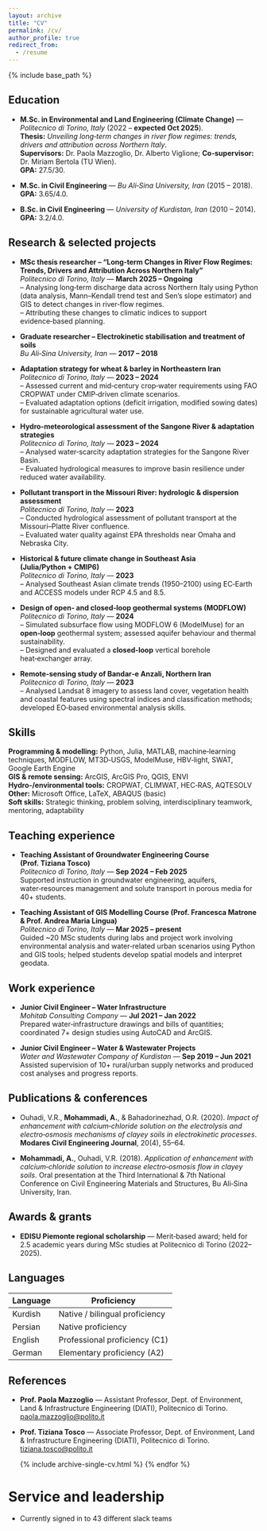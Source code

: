 ```yaml
---
layout: archive
title: "CV"
permalink: /cv/
author_profile: true
redirect_from:
  - /resume
---
```


{% include base_path %}

## Education

- **M.Sc. in Environmental and Land Engineering (Climate Change)** — *Politecnico di Torino, Italy* (2022 – **expected Oct 2025**).  
  **Thesis:** *Unveiling long‑term changes in river flow regimes: trends, drivers and attribution across Northern Italy*.  
  **Supervisors:** Dr. Paola Mazzoglio, Dr. Alberto Viglione; **Co‑supervisor:** Dr. Miriam Bertola (TU Wien).  
  **GPA:** 27.5/30.

- **M.Sc. in Civil Engineering** — *Bu Ali‑Sina University, Iran* (2015 – 2018).  
  **GPA:** 3.65/4.0.

- **B.Sc. in Civil Engineering** — *University of Kurdistan, Iran* (2010 – 2014).  
  **GPA:** 3.2/4.0.

## Research & selected projects

- **MSc thesis researcher – “Long‑term Changes in River Flow Regimes: Trends, Drivers and Attribution Across Northern Italy”**  
  *Politecnico di Torino, Italy* — **March 2025 – Ongoing**  
  – Analysing long‑term discharge data across Northern Italy using Python (data analysis, Mann–Kendall trend test and Sen’s slope estimator) and GIS to detect changes in river‑flow regimes.  
  – Attributing these changes to climatic indices to support evidence‑based planning.

- **Graduate researcher – Electrokinetic stabilisation and treatment of soils**  
  *Bu Ali‑Sina University, Iran* — **2017 – 2018**

- **Adaptation strategy for wheat & barley in Northeastern Iran**  
  *Politecnico di Torino, Italy* — **2023 – 2024**  
  – Assessed current and mid‑century crop‑water requirements using FAO CROPWAT under CMIP‑driven climate scenarios.  
  – Evaluated adaptation options (deficit irrigation, modified sowing dates) for sustainable agricultural water use.

- **Hydro‑meteorological assessment of the Sangone River & adaptation strategies**  
  *Politecnico di Torino, Italy* — **2023 – 2024**  
  – Analysed water‑scarcity adaptation strategies for the Sangone River Basin.  
  – Evaluated hydrological measures to improve basin resilience under reduced water availability.

- **Pollutant transport in the Missouri River: hydrologic & dispersion assessment**  
  *Politecnico di Torino, Italy* — **2023**  
  – Conducted hydrological assessment of pollutant transport at the Missouri–Platte River confluence.  
  – Evaluated water quality against EPA thresholds near Omaha and Nebraska City.

- **Historical & future climate change in Southeast Asia (Julia/Python + CMIP6)**  
  *Politecnico di Torino, Italy* — **2023**  
  – Analysed Southeast Asian climate trends (1950–2100) using EC‑Earth and ACCESS models under RCP 4.5 and 8.5.

- **Design of open‑ and closed‑loop geothermal systems (MODFLOW)**  
  *Politecnico di Torino, Italy* — **2024**  
  – Simulated subsurface flow using MODFLOW 6 (ModelMuse) for an **open‑loop** geothermal system; assessed aquifer behaviour and thermal sustainability.  
  – Designed and evaluated a **closed‑loop** vertical borehole heat‑exchanger array.

- **Remote‑sensing study of Bandar‑e Anzali, Northern Iran**  
  *Politecnico di Torino, Italy* — **2023**  
  – Analysed Landsat 8 imagery to assess land cover, vegetation health and coastal features using spectral indices and classification methods; developed EO‑based environmental analysis skills.

## Skills

**Programming & modelling:** Python, Julia, MATLAB, machine‑learning techniques, MODFLOW, MT3D‑USGS, ModelMuse, HBV‑light, SWAT, Google Earth Engine  
**GIS & remote sensing:** ArcGIS, ArcGIS Pro, QGIS, ENVI  
**Hydro‑/environmental tools:** CROPWAT, CLIMWAT, HEC‑RAS, AQTESOLV  
**Other:** Microsoft Office, LaTeX, ABAQUS (basic)  
**Soft skills:** Strategic thinking, problem solving, interdisciplinary teamwork, mentoring, adaptability

## Teaching experience

- **Teaching Assistant of Groundwater Engineering Course (Prof. Tiziana Tosco)**  
  *Politecnico di Torino, Italy* — **Sep 2024 – Feb 2025**  
  Supported instruction in groundwater engineering, aquifers, water‑resources management and solute transport in porous media for 40+ students.

- **Teaching Assistant of GIS Modelling Course (Prof. Francesca Matrone & Prof. Andrea Maria Lingua)**  
  *Politecnico di Torino, Italy* — **Mar 2025 – present**  
  Guided ~20 MSc students during labs and project work involving environmental analysis and water‑related urban scenarios using Python and GIS tools; helped students develop spatial models and interpret geodata.

## Work experience

- **Junior Civil Engineer – Water Infrastructure**  
  *Mohitab Consulting Company* — **Jul 2021 – Jan 2022**  
  Prepared water‑infrastructure drawings and bills of quantities; coordinated 7+ design studies using AutoCAD and ArcGIS.

- **Junior Civil Engineer – Water & Wastewater Projects**  
  *Water and Wastewater Company of Kurdistan* — **Sep 2019 – Jun 2021**  
  Assisted supervision of 10+ rural/urban supply networks and produced cost analyses and progress reports.

## Publications & conferences

- Ouhadi, V.R., **Mohammadi, A.**, & Bahadorinezhad, O.R. (2020). *Impact of enhancement with calcium‑chloride solution on the electrolysis and electro‑osmosis mechanisms of clayey soils in electrokinetic processes*. **Modares Civil Engineering Journal**, 20(4), 55–64.

- **Mohammadi, A.**, Ouhadi, V.R. (2018). *Application of enhancement with calcium‑chloride solution to increase electro‑osmosis flow in clayey soils*. Oral presentation at the Third International & 7th National Conference on Civil Engineering Materials and Structures, Bu Ali‑Sina University, Iran.

## Awards & grants

- **EDISU Piemonte regional scholarship** — Merit‑based award; held for 2.5 academic years during MSc studies at Politecnico di Torino (2022–2025).

## Languages

| Language  | Proficiency                      |
|----------|----------------------------------|
| Kurdish  | Native / bilingual proficiency   |
| Persian  | Native proficiency               |
| English  | Professional proficiency (C1)     |
| German   | Elementary proficiency (A2)      |

## References

- **Prof. Paola Mazzoglio** — Assistant Professor, Dept. of Environment, Land & Infrastructure Engineering (DIATI), Politecnico di Torino. [paola.mazzoglio@polito.it](mailto:paola.mazzoglio@polito.it)

- **Prof. Tiziana Tosco** — Associate Professor, Dept. of Environment, Land & Infrastructure Engineering (DIATI), Politecnico di Torino. [tiziana.tosco@polito.it](mailto:tiziana.tosco@polito.it)

    {% include archive-single-cv.html %}
  {% endfor %}</ul>
  
Service and leadership
======
* Currently signed in to 43 different slack teams
